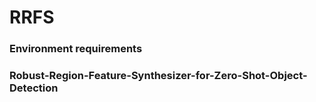 # RRFS
### Environment requirements
### Robust-Region-Feature-Synthesizer-for-Zero-Shot-Object-Detection
